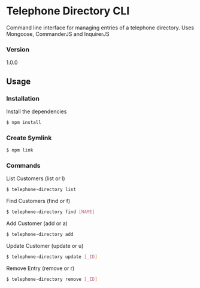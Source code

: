 # Telephone Directory CLI

Command line interface for managing entries of a telephone directory. Uses Mongoose, CommanderJS and InquirerJS

### Version
1.0.0

## Usage

### Installation

Install the dependencies

```sh
$ npm install
```

### Create Symlink

```sh
$ npm link
```

### Commands

List Customers (list or l)
```sh
$ telephone-directory list
```

Find Customers (find or f)
```sh
$ telephone-directory find [NAME]
```

Add Customer (add or a)
```sh
$ telephone-directory add
```

Update Customer (update or u)
```sh
$ telephone-directory update [_ID]
```

Remove Entry (remove or r)
```sh
$ telephone-directory remove [_ID]
```


